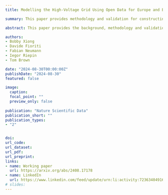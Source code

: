 ```yaml
---
title: Modelling the High-Voltage Grid Using Open Data for Europe and Beyond

summary: This paper provides methodology and validation for constructing a representation of the European high-voltage grid, including and above 200 kV, based on public data provided by OpenStreetMap.

abstract: This paper provides the background, methodology and validation for constructing a representation of the European high-voltage grid, including and above 200 kV, based on public data provided by OpenStreetMap. The model-independent grid dataset is published under the Open Data Commons Open Database (ODbL 1.0) licence and can be used for large-scale electricity as well as energy system modelling. The dataset and workflow are provided as part of PyPSA-Eur -- an open-source, sector-coupled optimisation model of the European energy system. By integrating with the codebase for initiatives such as PyPSA-Earth, the value of open and maintainable high-voltage grid data extends to the global context. By accessing the latest data through the the Overpass turbo API, the dataset can be easily reconstructed and updated within minutes. To assess the data quality, this paper further compares the dataset with official statistics and representative model runs using PyPSA-Eur based on different electricity grid representations.

authors:
- Bobby Xiong
- Davide Fioriti
- Fabian Neumann
- Iegor Riepin
- Tom Brown

date: "2024-08-30T00:00:00Z"
publishDate: "2024-08-30"
featured: false

image:
  caption:
  focal_point: ""
  preview_only: false
  
publication: "Nature Scientific Data"
publication_short: ""
publication_types:
- "2"


doi:
url_code:
url_dataset:
url_pdf:
url_preprint: 
links:
- name: Working paper 
  url: https://arxiv.org/abs/2408.17178
- name: LinkedIn
  url: https://www.linkedin.com/feed/update/urn:li:activity:7236340491603070976/
# slides:
---
```


